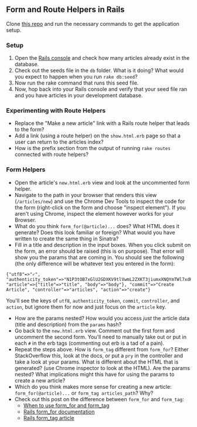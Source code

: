 ## Form and Route Helpers in Rails

Clone [this repo](https://github.com/Carmer/form_playground) and run the necessary commands to get the application setup.

### Setup

1. Open the [Rails console](http://guides.rubyonrails.org/command_line.html#rails-console) and check how many articles already exist in the database. 
2. Check out the seeds file in the `db` folder. What is it doing? What would you expect to happen when you run `rake db:seed`? 
3. Now run the rake command that runs this seed file. 
4. Now, hop back into your Rails console and verify that your seed file ran and you have articles in your development database. 

### Experimenting with Route Helpers
* Replace the "Make a new article" link with a Rails route helper that leads to the form?
* Add a link (using a route helper) on the `show.html.erb` page so that a user can return to the articles index? 
* How is the prefix section from the output of running `rake routes` connected with route helpers? 

### Form Helpers

* Open the article's `new.html.erb` view and look at the uncommented form helper.
* Navigate to the path in your browser that renders this view (`/articles/new`) and use the Chrome Dev Tools to inspect the code for the form (right-click on the form and choose "inspect element"). If you aren't using Chrome, inspect the element however works for your Browser.
* What do you think `form_for(@article)...` does? What HTML does it generate? Does this look familiar or foreign? What would you have written to create the same thing in Sinatra? 
* Fill in a title and description in the input boxes. When you click submit on the form, an error should be raised (this is on purpose). That error will show you the params that are coming in. You should see the following (the only difference will be whatever text you entered in the form):

```
{"utf8"=>"✓", "authenticity_token"=>"N1P3tOB7xGlU2GDXKV9tlVwmL2ZXKT3jiumxXNQYmTWl7xdK7X8SrU2z1jBt0/yiUxLkTOwK/r5a1l6+bc+uzg==", "article"=>{"title"=>"title", "body"=>"body"}, "commit"=>"Create Article", "controller"=>"articles", "action"=>"create"}
```

You'll see the keys of `utf8`, `authenticity_token`, `commit`, `controller`, and `action`, but ignore them for now and just focus on the `article` key. 

* How are the params nested? How would you access *just* the article data (title and description) from the `params` hash?
* Go back to the `new.html.erb` view. Comment out the first form and uncomment the second form. You'll need to manually take out or put in each `#` in the erb tags (commenting out erb is a tad of a pain). 
* Repeat the steps above. How is `form_tag` different from `form_for`? Either StackOverflow this, look at the docs, or put a `pry` in the controller and take a look at your params. What is different about the HTML that is generated? (use Chrome inspector to look at the HTML). Are the params nested? What implications might this have for using the params to create a new article? 
* Which do you think makes more sense for creating a new article: `form_for(@article)...` or `form_tag articles_path`? Why? 
* Check out this post on the difference between `form_for` and `form_tag`:
	- [When to use form_for and form_tag](http://stackoverflow.com/questions/14463946/form-for-and-form-tag-when-to-use-which-one)
	- [Rails form_for documentation](http://api.rubyonrails.org/classes/ActionView/Helpers/FormHelper.html)
	- [Rails form_tag article](http://www.saalonmuyo.com/2010/01/27/using-form_tag-in-ruby-on-rails/)

